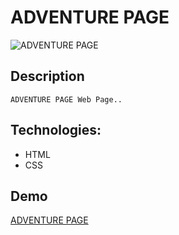 # ADVENTURE PAGE

![ ADVENTURE PAGE ](./img/chrome-capture-2024-2-14%20(1).gif)

## Description
    ADVENTURE PAGE Web Page..
## Technologies:
- HTML
- CSS

## Demo

[ADVENTURE PAGE]( https://berivan19.github.io/ADVENTURE-PAGE/)